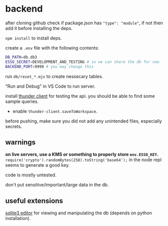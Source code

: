 # backend
after cloning github check if package.json has `"type": "module"`, if not then add it before installing the deps.

`npm install` to install deps.

create a `.env` file with the following contents:
```bash
DB_PATH=db.db3
ESSO_SECRET=DEVELOPMENT_AND_TESTING # so we can share the db for now
BACKEND_PORT=9999 # you may change this
```

run `db/reset_*.mjs` to create nessecary tables.

"Run and Debug" in VS Code to run server.

install [thunder client](https://marketplace.visualstudio.com/items?itemName=rangav.vscode-thunder-client) for testing the api. you should be able to find some sample queries.
* enable `thunder-client.saveToWorkspace`.

before pushing, make sure you did not add any unintended files, especially secrets.

## warnings
**on live servers, use a KMS or something to properly store `env.ESSO_KEY`.** `require('crypto').randomBytes(258).toString('base64');` in the node repl seems to generate a good key.

code is mostly untested.

don't put sensitive/important/large data in the db.

## useful extensions
[sqlite3 editor](https://marketplace.visualstudio.com/items?itemName=yy0931.vscode-sqlite3-editor) for viewing and manipulating the db (depends on python installation).
